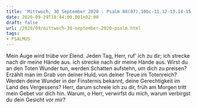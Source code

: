 ```yaml
---
title: 'Mittwoch, 30 September 2020 : Psalm 88(87),10bc-11.12-13.14-15.'
date: 2020-09-29T18:44:00.001+02:00
draft: false
url: /2020/09/mittwoch-30-september-2020-psalm.html
tags: 
- PSALMUS
---
```


Mein Auge wird trübe vor Elend. Jeden Tag, Herr, ruf' ich zu dir; ich strecke nach dir meine Hände aus. ich strecke nach dir meine Hände aus. Wirst du an den Toten Wunder tun, werden Schatten aufstehn, um dich zu preisen? Erzählt man im Grab von deiner Huld, von deiner Treue im Totenreich? Werden deine Wunder in der Finsternis bekannt, deine Gerechtigkeit im Land des Vergessens? Herr, darum schreie ich zu dir, früh am Morgen tritt mein Gebet vor dich hin. Warum, o Herr, verwirfst du mich, warum verbirgst du dein Gesicht vor mir?